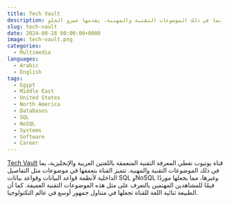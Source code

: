 ```yaml
---
title: Tech Vault
description: قناة يوتيوب باللغتين العربية والإنجليزية، تتناول المعرفة التقنية المتعمقة، بما في ذلك الموضوعات التقنية والمهنية، يقدمها عمرو الحلو
slug: tech-vault
date: 2024-08-28 00:00:00+0000
image: tech-vault.png
categories:
  - Multimedia
languages:
  - Arabic
  - English
tags:
  - Egypt
  - Middle East
  - United States
  - North America
  - Databases
  - SQL
  - NoSQL
  - Systems
  - Software
  - Career
---
```


[Tech Vault](https://www.youtube.com/@TechVault_) قناة يوتيوب تغطي المعرفة التقنية المتعمقة باللغتين العربية والإنجليزية، بما في ذلك الموضوعات التقنية والمهنية. تتميز القناة بتعمقها في موضوعات مثل التفاصيل الداخلية لأنظمة قواعد البيانات وقواعد بيانات SQL وNoSQL وغيرها، مما يجعلها موردًا قيمًا للمشاهدين المهتمين بالتعرف على مثل هذه الموضوعات التقنية العميقة. كما أن الطبيعة ثنائية اللغة للقناة تجعلها في متناول جمهور أوسع في عالم التكنولوجيا.
